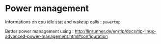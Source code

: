 # Power management

Informations on cpu idle stat and wakeup calls : `powertop`

Better power management using : http://linrunner.de/en/tlp/docs/tlp-linux-advanced-power-management.html#configuration
